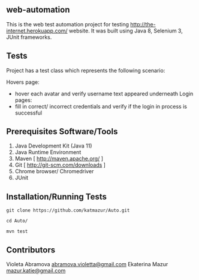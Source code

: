 ## web-automation

This is the web test automation project for testing http://the-internet.herokuapp.com/ website. It was built using Java 8, Selenium 3, JUnit frameworks.

## Tests

Project has a test class which represents the following scenario:
  
 Hovers page:
  * hover each avatar and verify username text appeared underneath
 Login pages:
  * fill in correct/ incorrect credentials and verify if the login in process is successful


## Prerequisites Software/Tools

1. Java Development Kit (Java 11)
2. Java Runtime Environment
3. Maven [ http://maven.apache.org/ ]
4. Git [ http://git-scm.com/downloads ]
5. Chrome browser/ Chromedriver
6. JUnit

## Installation/Running Tests

`git clone https://github.com/katmazur/Auto.git`

`cd Auto/`

`mvn test`

## Contributors

Violeta Abramova abramova.violetta@gmail.com 
Ekaterina Mazur mazur.katie@gmail.com

